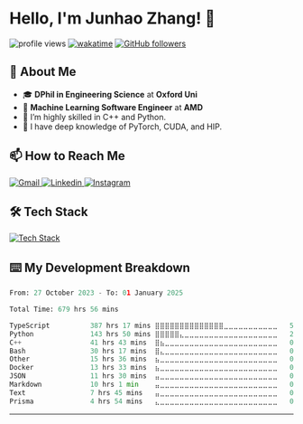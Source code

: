 # Hello, I'm Junhao Zhang! 👋
![profile views](https://komarev.com/ghpvc/?username=dejay-vu)
[![wakatime](https://wakatime.com/badge/user/018b75d5-bdbf-4b28-954d-7c590ade7f91.svg)](https://wakatime.com/@018b75d5-bdbf-4b28-954d-7c590ade7f91)
[![GitHub followers](https://img.shields.io/github/followers/howiejayz?label=Follow&style=social)](https://github.com/dejay-vu)

## 🚀 About Me
- 🎓 **DPhil in Engineering Science** at **Oxford Uni**  
- 💼 **Machine Learning Software Engineer** at **AMD**  
- 🌱 I’m highly skilled in C++ and Python.
- 🔭 I have deep knowledge of PyTorch, CUDA, and HIP.


## 📫 How to Reach Me
<div style="flex">
  <a href="mailto:junhao.zhang2301@gmail.com">
    <img src="https://skillicons.dev/icons?i=gmail" alt="Gmail" />
  </a>
  <a target="_blank" rel="noopener noreferrer" href="https://www.linkedin.com/in/junhao-zh/">
    <img src="https://skillicons.dev/icons?i=linkedin" alt="Linkedin" />
  </a>
  <a target="_blank" rel="noopener noreferrer" href="https://www.instagram.com/dejayyvu/">
    <img src="https://skillicons.dev/icons?i=instagram" alt="Instagram" />
  </a>
</div>

## 🛠 Tech Stack

<p align="left">
  <a href="https://skillicons.dev">
    <img src="https://skillicons.dev/icons?i=c,cpp,cmake,py,pytorch,tensorflow,sklearn,opencv,anaconda,go,html,css,js,ts,nodejs,react,nextjs,tailwind,postgres,prisma,supabase,regex,matlab,latex,md,git,github,githubactions,docker,aws,linux,bash,vim,jenkins,raspberrypi,arduino,ros,qt,stackoverflow,ubuntu,windows,visualstudio,vscode,clion,pycharm,sublime,ps" alt="Tech Stack" /> 
  </a>
</p>

## ⌨️ My Development Breakdown

<!--START_SECTION:waka-->

```python
From: 27 October 2023 - To: 01 January 2025

Total Time: 679 hrs 56 mins

TypeScript          387 hrs 17 mins ⣿⣿⣿⣿⣿⣿⣿⣿⣿⣿⣿⣿⣿⣿⣀⣀⣀⣀⣀⣀⣀⣀⣀⣀⣀   55.68 %
Python              143 hrs 50 mins ⣿⣿⣿⣿⣿⣄⣀⣀⣀⣀⣀⣀⣀⣀⣀⣀⣀⣀⣀⣀⣀⣀⣀⣀⣀   20.68 %
C++                 41 hrs 43 mins  ⣿⣦⣀⣀⣀⣀⣀⣀⣀⣀⣀⣀⣀⣀⣀⣀⣀⣀⣀⣀⣀⣀⣀⣀⣀   06.00 %
Bash                30 hrs 17 mins  ⣿⣄⣀⣀⣀⣀⣀⣀⣀⣀⣀⣀⣀⣀⣀⣀⣀⣀⣀⣀⣀⣀⣀⣀⣀   04.35 %
Other               15 hrs 36 mins  ⣦⣀⣀⣀⣀⣀⣀⣀⣀⣀⣀⣀⣀⣀⣀⣀⣀⣀⣀⣀⣀⣀⣀⣀⣀   02.24 %
Docker              13 hrs 33 mins  ⣦⣀⣀⣀⣀⣀⣀⣀⣀⣀⣀⣀⣀⣀⣀⣀⣀⣀⣀⣀⣀⣀⣀⣀⣀   01.95 %
JSON                11 hrs 30 mins  ⣤⣀⣀⣀⣀⣀⣀⣀⣀⣀⣀⣀⣀⣀⣀⣀⣀⣀⣀⣀⣀⣀⣀⣀⣀   01.65 %
Markdown            10 hrs 1 min    ⣤⣀⣀⣀⣀⣀⣀⣀⣀⣀⣀⣀⣀⣀⣀⣀⣀⣀⣀⣀⣀⣀⣀⣀⣀   01.44 %
Text                7 hrs 45 mins   ⣤⣀⣀⣀⣀⣀⣀⣀⣀⣀⣀⣀⣀⣀⣀⣀⣀⣀⣀⣀⣀⣀⣀⣀⣀   01.11 %
Prisma              4 hrs 54 mins   ⣄⣀⣀⣀⣀⣀⣀⣀⣀⣀⣀⣀⣀⣀⣀⣀⣀⣀⣀⣀⣀⣀⣀⣀⣀   00.71 %
```

<!--END_SECTION:waka-->

---
